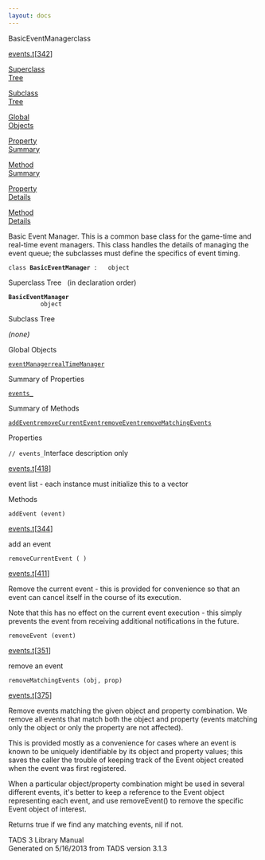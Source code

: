 ```yaml
---
layout: docs
---
```

<span class="title">BasicEventManager</span><span class="type">class</span>

[events.t](../file/events.t.html)\[[342](../source/events.t.html#342)\]

[Superclass  
Tree](#_SuperClassTree_)

[Subclass  
Tree](#_SubClassTree_)

[Global  
Objects](#_ObjectSummary_)

[Property  
Summary](#_PropSummary_)

[Method  
Summary](#_MethodSummary_)

[Property  
Details](#_Properties_)

[Method  
Details](#_Methods_)

<div class="fdesc">

Basic Event Manager. This is a common base class for the game-time and
real-time event managers. This class handles the details of managing the
event queue; the subclasses must define the specifics of event timing.

`class `**`BasicEventManager`**` :   object`

</div>

<span id="_SuperClassTree_"></span>

<div class="mjhd">

<span class="hdln">Superclass Tree</span>   (in declaration order)

</div>

**`BasicEventManager`**  
`         object`  
<span id="_SubClassTree_"></span>

<div class="mjhd">

<span class="hdln">Subclass Tree</span>  

</div>

*(none)* <span id="_ObjectSummary_"></span>

<div class="mjhd">

<span class="hdln">Global Objects</span>  

</div>

[`eventManager`](../object/eventManager.html)[`realTimeManager`](../object/realTimeManager.html)
<span id="_PropSummary_"></span>

<div class="mjhd">

<span class="hdln">Summary of Properties</span>  

</div>

[`events_`](#events_)

<span id="_MethodSummary_"></span>

<div class="mjhd">

<span class="hdln">Summary of Methods</span>  

</div>

[`addEvent`](#addEvent)[`removeCurrentEvent`](#removeCurrentEvent)[`removeEvent`](#removeEvent)[`removeMatchingEvents`](#removeMatchingEvents)

<span id="_Properties_"></span>

<div class="mjhd">

<span class="hdln">Properties</span>  

</div>

<span id="events_"></span>

`// events_`<span class="rem">Interface description only</span>

[events.t](../file/events.t.html)\[[418](../source/events.t.html#418)\]

<div class="desc">

event list - each instance must initialize this to a vector

</div>

<span id="_Methods_"></span>

<div class="mjhd">

<span class="hdln">Methods</span>  

</div>

<span id="addEvent"></span>

`addEvent (event)`

[events.t](../file/events.t.html)\[[344](../source/events.t.html#344)\]

<div class="desc">

add an event

</div>

<span id="removeCurrentEvent"></span>

`removeCurrentEvent ( )`

[events.t](../file/events.t.html)\[[411](../source/events.t.html#411)\]

<div class="desc">

Remove the current event - this is provided for convenience so that an
event can cancel itself in the course of its execution.

Note that this has no effect on the current event execution - this
simply prevents the event from receiving additional notifications in the
future.

</div>

<span id="removeEvent"></span>

`removeEvent (event)`

[events.t](../file/events.t.html)\[[351](../source/events.t.html#351)\]

<div class="desc">

remove an event

</div>

<span id="removeMatchingEvents"></span>

`removeMatchingEvents (obj, prop)`

[events.t](../file/events.t.html)\[[375](../source/events.t.html#375)\]

<div class="desc">

Remove events matching the given object and property combination. We
remove all events that match both the object and property (events
matching only the object or only the property are not affected).

This is provided mostly as a convenience for cases where an event is
known to be uniquely identifiable by its object and property values;
this saves the caller the trouble of keeping track of the Event object
created when the event was first registered.

When a particular object/property combination might be used in several
different events, it's better to keep a reference to the Event object
representing each event, and use removeEvent() to remove the specific
Event object of interest.

Returns true if we find any matching events, nil if not.

</div>

<div class="ftr">

TADS 3 Library Manual  
Generated on 5/16/2013 from TADS version 3.1.3

</div>
